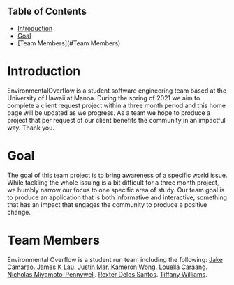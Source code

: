 ## Table of Contents

* [Introduction](#Introduction)
* [Goal](#Goal)
* [Team Members](#Team Members)

# Introduction 
EnvironmentalOverflow is a student software engineering team based at the University of Hawaii at Manoa. During the spring of 2021 we aim to complete a client request project within a three month period and this home page will be updated as we progress. As a team we hope to produce a project that per request of our client benefits the community in an impactful way. Thank you. 

# Goal
The goal of this team project is to bring awareness of a specific world issue. While tackling the whole issuing is a bit difficult for a three month project, we humbly narrow our focus to one specific area of study. Our team goal is to produce an application that is both informative and interactive, something that has an impact that engages the community to produce a positive change. 

# Team Members
Environmental Overflow is a student run team including the following:
[Jake Camarao](https://jcamarao.github.io/).
[James K Lau](https://jklaulau.github.io/).
[Justin Mar](https://justin-mar.github.io/).
[Kameron Wong](https://wongk711.github.io/).
[Louella Caraang](https://lcaraang.github.io/).
[Nicholas Miyamoto-Pennywell](https://nicholasmp.github.io/).
[Rexter Delos Santos](https://rexter-ds.github.io/).
[Tiffany Williams](https://tiffanywilliams.github.io/).

